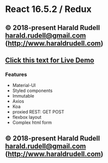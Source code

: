 # React 16.5.2 / Redux

## © 2018-present Harald Rudell <harald.rudell@gmail.com> (http://www.haraldrudell.com)

## [Click this text for Live Demo](https://haraldrudell.github.io/redux/)

### Features

* Material-UI
* Styled components
* Immutable
* Axios
* Koa
* proxied REST: GET POST
* flexbox layout
* Complex html form

## © 2018-present Harald Rudell <harald.rudell@gmail.com> (http://www.haraldrudell.com)
